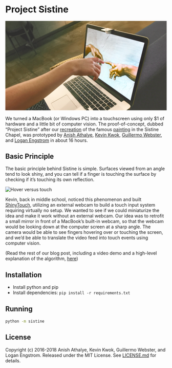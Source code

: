 # Project Sistine

![Sistine * 3/2](files/splash.png)

We turned a MacBook (or Windows PC) into a touchscreen using only $1 of hardware and a little bit of computer vision. 
The proof-of-concept, dubbed “Project Sistine” after our [recreation](https://www.anishathalye.com/media/2018/04/03/thumbnail.jpg) 
of the famous [painting](https://en.wikipedia.org/wiki/The_Creation_of_Adam) in the Sistine Chapel, 
was prototyped by [Anish Athalye](https://www.anishathalye.com/), [Kevin Kwok](https://twitter.com/antimatter15), 
[Guillermo Webster](https://twitter.com/biject), and [Logan Engstrom](https://github.com/lengstrom) in about 16 hours.

## Basic Principle

The basic principle behind Sistine is simple. Surfaces viewed from an angle tend to look shiny, 
and you can tell if a finger is touching the surface by checking if it’s touching its own reflection.

![Hover versus touch](https://www.anishathalye.com/media/2018/04/03/explanation.png)

Kevin, back in middle school, noticed this phenomenon and built [ShinyTouch](https://antimatter15.com/project/shinytouch/), 
utilizing an external webcam to build a touch input system requiring virtually no setup. 
We wanted to see if we could miniaturize the idea and make it work without an external webcam. 
Our idea was to retrofit a small mirror in front of a MacBook’s built-in webcam, 
so that the webcam would be looking down at the computer screen at a sharp angle. 
The camera would be able to see fingers hovering over or touching the screen, 
and we’d be able to translate the video feed into touch events using computer vision.

(Read the rest of our blog post, including a video demo and a high-level explanation of the algorithm, 
[here](https://www.anishathalye.com/2018/04/03/macbook-touchscreen/))

## Installation

- Install python and pip
- Install dependencies: `pip install -r requirements.txt`

## Running

```bash
python -m sistine
```


## License

Copyright (c) 2016-2018 Anish Athalye, Kevin Kwok, Guillermo Webster, and Logan
Engstrom. Released under the MIT License. See [LICENSE.md][license] for
details.

[license]: LICENSE.md
